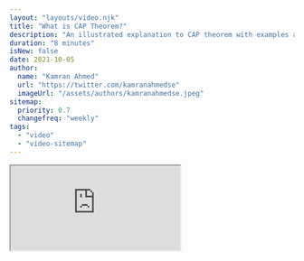```yaml
---
layout: "layouts/video.njk"
title: "What is CAP Theorem?"
description: "An illustrated explanation to CAP theorem with examples and proof."
duration: "8 minutes"
isNew: false
date: 2021-10-05
author:
  name: "Kamran Ahmed"
  url: "https://twitter.com/kamranahmedse"
  imageUrl: "/assets/authors/kamranahmedse.jpeg"
sitemap:
  priority: 0.7
  changefreq: "weekly"
tags:
  - "video"
  - "video-sitemap"
---
```


<iframe class="w-full aspect-video mb-5" src="https://www.youtube.com/embed/_RbsFXWRZ10" title="What is CAP Theorem?"></iframe>
